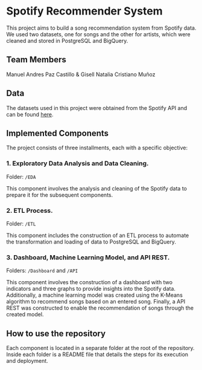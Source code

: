 # Spotify Recommender System
This project aims to build a song recommendation system from Spotify data. We used two datasets, one for songs and the other for artists, which were cleaned and stored in PostgreSQL and BigQuery.

## Team Members
Manuel Andres Paz Castillo & Gisell Natalia Cristiano Muñoz 

## Data
The datasets used in this project were obtained from the Spotify API and can be found [here](https://drive.google.com/drive/folders/1toW8fa6ag4oNU00RuJHVUwhwEqmMsJaZ). 

## Implemented Components
The project consists of three installments, each with a specific objective:

### 1. Exploratory Data Analysis and Data Cleaning.
Folder: `/EDA`

This component involves the analysis and cleaning of the Spotify data to prepare it for the subsequent components.

### 2. ETL Process.
Folder: `/ETL`

This component includes the construction of an ETL process to automate the transformation and loading of data to PostgreSQL and BigQuery.

### 3.  Dashboard, Machine Learning Model, and API REST.
Folders: `/Dashboard` and `/API`

This component involves the construction of a dashboard with two indicators and three graphs to provide insights into the Spotify data. Additionally, a machine learning model was created using the K-Means algorithm to recommend songs based on an entered song. Finally, a API REST was constructed to enable the recommendation of songs through the created model.

## How to use the repository
Each component is located in a separate folder at the root of the repository. Inside each folder is a README file that details the steps for its execution and deployment.
